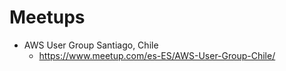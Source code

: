 # Meetups
* AWS User Group Santiago, Chile
    *  https://www.meetup.com/es-ES/AWS-User-Group-Chile/
